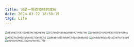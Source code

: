 ```yaml
---
title: 记录一颗荔枝核的成长
date: 2024-03-22 18:50:15
tags: Life
---
```




<img src="https://cdn.jsdelivr.net/gh/jiaoyueLIB/images@main/img/861d8a075083c20d979fc7d620d7ffb.jpg" alt="861d8a075083c20d979fc7d620d7ffb" style="zoom:50%;" />



<img src="https://cdn.jsdelivr.net/gh/jiaoyueLIB/images@main/img/5737dfb38c88db2a06bc9019e9b71eb.jpg" alt="5737dfb38c88db2a06bc9019e9b71eb" style="zoom:50%;" />

<img src="https://cdn.jsdelivr.net/gh/jiaoyueLIB/images@main/img/5f8dd15034cf03047f0315316409bcc.jpg" alt="5f8dd15034cf03047f0315316409bcc" style="zoom:50%;" />



<img src="https://cdn.jsdelivr.net/gh/jiaoyueLIB/images@main/img/9113278c0999a5a7c8e33720e5477b3.jpg" alt="9113278c0999a5a7c8e33720e5477b3" style="zoom:50%;" />

<img src="https://cdn.jsdelivr.net/gh/jiaoyueLIB/images@main/img/b86d64b1993e1b8f77e9bdc36d8dd52.jpg" alt="b86d64b1993e1b8f77e9bdc36d8dd52" style="zoom:50%;" />

<img src="https://cdn.jsdelivr.net/gh/jiaoyueLIB/images@main/img/b0fdb5d160a0a964a03df7ec41b5af5.jpg" alt="b0fdb5d160a0a964a03df7ec41b5af5" style="zoom:50%;" />



<img src="https://cdn.jsdelivr.net/gh/jiaoyueLIB/images@main/img/bf24ab497f62775c292c14cee977798.jpg" alt="bf24ab497f62775c292c14cee977798" style="zoom:50%;" />
